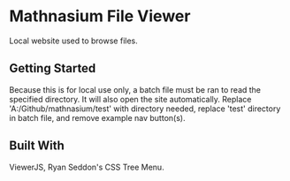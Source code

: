 # Mathnasium File Viewer

Local website used to browse files.

## Getting Started

Because this is for local use only, a batch file must be ran to read the specified directory. It will also open the site automatically.
Replace 'A:/Github/mathnasium/test' with directory needed, replace 'test' directory in batch file, and remove example nav button(s).

## Built With

ViewerJS, Ryan Seddon's CSS Tree Menu.